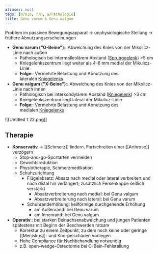 ```yaml
---
aliases: null
tags: [m/m10, f/🦴, a/Pathologie]
title: Genu varum & Genu valgum
---
```

Problem im passiven Bewegungsapparat → unphysiologische Stellung → frühere Abnutzungserscheinungen

- **Genu varum ("O-Beine")**:: Abweichung des Knies von der Mikolicz-Linie nach außen
	- Pathologisch bei intermalleolärem Abstand ([Sprunggelenk](https://next.amboss.com/de/article/8o0OdS#Zecf067c50399b377c27aa36bbddd86d8)) >5 cm
    - Kniegelenkszentrum liegt weiter als 4–8 mm medial der Mikulicz-Linie
    - **Folge**:: Vermehrte Belastung und Abnutzung des lateralen [Kniegelenks](https://next.amboss.com/de/article/yK0dQS#Ze07a7b8fe24eac7e915383b3e508c4a9)
- **Genu valgum ("X-Beine")**:: Abweichung des Knies von der Mikolicz-Linie nach innen
	- Pathologisch bei interkondylärem Abstand ([Kniegelenk](https://next.amboss.com/de/article/yK0dQS#Ze07a7b8fe24eac7e915383b3e508c4a9)) >3 cm
    - Kniegelenkszentrum liegt lateral der Mikulicz-Linie
    - **Folge**:: Vermehrte Belastung und Abnutzung des medialen [Kniegelenks](https://next.amboss.com/de/article/yK0dQS#Ze07a7b8fe24eac7e915383b3e508c4a9)

![[Untitled 1 22.png]]

## Therapie

- **Konservativ** → [[Schmerz]] lindern, Fortschreiten einer [[Arthrose]] verzögern
    - Stop-and-go-Sportarten vermeiden
    - Gewichtsreduktion
    - Physiotherapie, Schmerzmedikation
    - Schuhzurichtung
        - Flügelabsatz: Absatz nach medial oder lateral verbreitert und nach distal hin verlängert; zusätzlich Fersenkappe seitlich verstärkt
            - Absatzverbreiterung nach medial: bei Genu valgum
            - Absatzverbreiterung nach lateral: bei Genu varum
        - Schuhranderhöhung: keilförmige durchgehende Erhöhung
            - am Außenrand: bei Genu varum
            - am Innenrand: bei Genu valgum
- **Operativ**:: bei starken Beinachsenabweichung und jungen Patienten spätestens mit Beginn der Beschwerden ratsam
    - Korrektur zu einem Zeitpunkt, zu dem noch keine oder geringe [[Meniskus]]- und Knorpelschäden vorliegen
    - Hohe Compliance für Nachbehandlung notwendig
    - z.B. open-wedge-Osteotomie bei O-Bein-Fehlstellung

